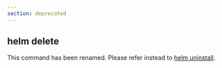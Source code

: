 ```yaml
---
section: deprecated
---
```


## helm delete

This command has been renamed. Please refer instead to [helm uninstall](../helm_uninstall/).